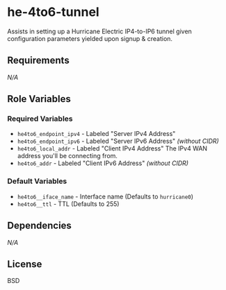 # he-4to6-tunnel

Assists in setting up a Hurricane Electric IP4-to-IP6 tunnel given
configuration parameters yielded upon signup & creation.

## Requirements
*N/A*

## Role Variables

### Required Variables
- `he4to6_endpoint_ipv4` - Labeled "Server IPv4 Address"
- `he4to6_endpoint_ipv6` - Labeled "Server IPv6 Address" *(without CIDR)*
- `he4to6_local_addr` - Labeled "Client IPv4 Address" The IPv4 WAN address
you'll be connecting from.
- `he4to6_addr` - Labeled "Client IPv6 Address" *(without CIDR)*

### Default Variables
- `he4to6__iface_name` - Interface name (Defaults to `hurricane0`)
- `he4to6__ttl` - TTL (Defaults to 255)

## Dependencies
*N/A*

## License
BSD
